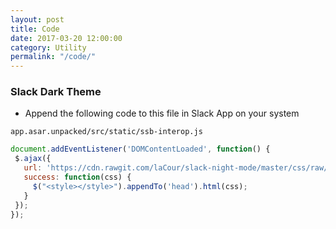 ```yaml
---
layout: post
title: Code
date: 2017-03-20 12:00:00
category: Utility
permalink: "/code/"
---
```


### Slack Dark Theme
- Append the following code to this file in Slack App on your system

`app.asar.unpacked/src/static/ssb-interop.js`

```js
document.addEventListener('DOMContentLoaded', function() {
 $.ajax({
   url: 'https://cdn.rawgit.com/laCour/slack-night-mode/master/css/raw/black.css',
   success: function(css) {
     $("<style></style>").appendTo('head').html(css);
   }
 });
});
```